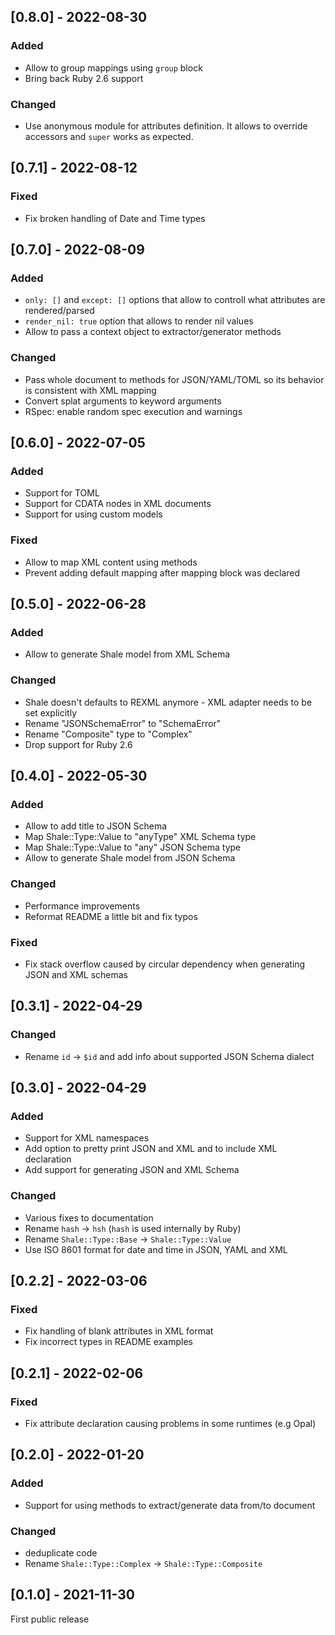 ## [0.8.0] - 2022-08-30

### Added
- Allow to group mappings using `group` block
- Bring back Ruby 2.6 support

### Changed
- Use anonymous module for attributes definition.
  It allows to override accessors and `super` works as expected.

## [0.7.1] - 2022-08-12

### Fixed
- Fix broken handling of Date and Time types

## [0.7.0] - 2022-08-09

### Added
- `only: []` and `except: []` options that allow to controll what attributes are rendered/parsed
- `render_nil: true` option that allows to render nil values
- Allow to pass a context object to extractor/generator methods

### Changed
- Pass whole document to methods for JSON/YAML/TOML so its behavior is consistent with XML mapping
- Convert splat arguments to keyword arguments
- RSpec: enable random spec execution and warnings

## [0.6.0] - 2022-07-05

### Added
- Support for TOML
- Support for CDATA nodes in XML documents
- Support for using custom models

### Fixed
- Allow to map XML content using methods
- Prevent adding default mapping after mapping block was declared

## [0.5.0] - 2022-06-28

### Added
- Allow to generate Shale model from XML Schema

### Changed
- Shale doesn't defaults to REXML anymore - XML adapter needs to be set explicitly
- Rename "JSONSchemaError" to "SchemaError"
- Rename "Composite" type to "Complex"
- Drop support for Ruby 2.6

## [0.4.0] - 2022-05-30

### Added
- Allow to add title to JSON Schema
- Map Shale::Type::Value to "anyType" XML Schema type
- Map Shale::Type::Value to "any" JSON Schema type
- Allow to generate Shale model from JSON Schema

### Changed
- Performance improvements
- Reformat README a little bit and fix typos

### Fixed
- Fix stack overflow caused by circular dependency when generating JSON and XML schemas

## [0.3.1] - 2022-04-29

### Changed
- Rename `id` -> `$id` and add info about supported JSON Schema dialect

## [0.3.0] - 2022-04-29

### Added
- Support for XML namespaces
- Add option to pretty print JSON and XML and to include XML declaration
- Add support for generating JSON and XML Schema

### Changed
- Various fixes to documentation
- Rename `hash` -> `hsh` (`hash` is used internally by Ruby)
- Rename `Shale::Type::Base` -> `Shale::Type::Value`
- Use ISO 8601 format for date and time in JSON, YAML and XML

## [0.2.2] - 2022-03-06

### Fixed
- Fix handling of blank attributes in XML format
- Fix incorrect types in README examples

## [0.2.1] - 2022-02-06

### Fixed
- Fix attribute declaration causing problems in some runtimes (e.g Opal)

## [0.2.0] - 2022-01-20

### Added
- Support for using methods to extract/generate data from/to document

### Changed
- deduplicate code
- Rename `Shale::Type::Complex` -> `Shale::Type::Composite`

## [0.1.0] - 2021-11-30

First public release
